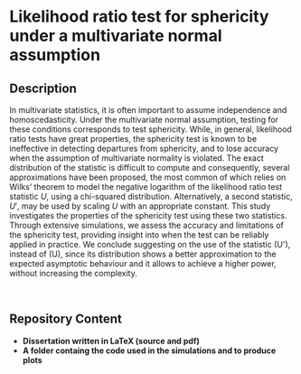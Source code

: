 <h1>Likelihood ratio test for sphericity under a multivariate normal assumption</h1>

<h2>Description</h2>

In multivariate statistics, it is often important to assume independence and homoscedasticity. Under the multivariate normal assumption, testing for these conditions corresponds to test sphericity. While, in general, likelihood ratio tests have great properties, the sphericity test is known to be ineffective in detecting departures from sphericity, and to lose accuracy when the assumption of multivariate normality is violated. The exact distribution of the statistic is difficult to compute and consequently, several approximations have been proposed, the most common of which relies on Wilks’ theorem to model the negative logarithm of the likelihood ratio test statistic $U$, using a chi-squared distribution. Alternatively, a second statistic, $U'$, may be used by scaling $U$ with an appropriate constant. This study investigates the properties of the sphericity test using these two statistics. Through extensive simulations, we assess the accuracy and limitations of the sphericity test, providing insight into when the test can be reliably applied in practice. We conclude suggesting on the use of the statistic \(U'\), instead of \(U\), since its distribution shows a better approximation to the expected asymptotic behaviour and it allows to achieve a higher power, without increasing the complexity.

<br />

<h2>Repository Content</h2>

- <b>Dissertation written in LaTeX (source and pdf)</b>
- <b>A folder containg the code used in the simulations and to produce plots</b>
